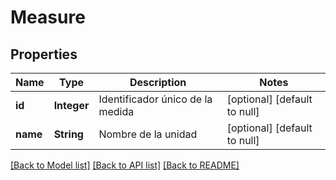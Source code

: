 # Measure
## Properties

| Name | Type | Description | Notes |
|------------ | ------------- | ------------- | -------------|
| **id** | **Integer** | Identificador único de la medida | [optional] [default to null] |
| **name** | **String** | Nombre de la unidad | [optional] [default to null] |

[[Back to Model list]](../README.md#documentation-for-models) [[Back to API list]](../README.md#documentation-for-api-endpoints) [[Back to README]](../README.md)

